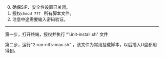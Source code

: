 
0. 确保SIP、安全性设置已关闭。
1. 授权`chmod 777 ` 所有脚本文件。
2. 注意中途需要输入密码验证。

---

第一步，打开终端，授权并执行 “1.init-install.sh” 文件

第二步，运行"2.run-ntfs-mac.sh" ，该文件为常用挂载脚本，以后插入U盘都用得到。
